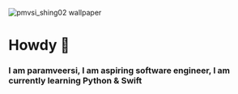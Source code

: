 ![pmvsi_shing02 wallpaper](https://github.com/pmvrsi/pmvrsi/assets/121735202/869db27f-feef-418e-8f92-482bde44019e)
# Howdy 👋 
### I am paramveersi, I am aspiring software engineer, I am currently learning Python & Swift

<!--
**pmvrsi/pmvrsi** is a ✨ _special_ ✨ repository because its `README.md` (this file) appears on your GitHub profile.



Here are some ideas to get you started:

- 🔭 I’m currently working on ...
- 🌱 I’m currently learning ...
- 👯 I’m looking to collaborate on ...
- 🤔 I’m looking for help with ...
- 💬 Ask me about ...
- 📫 How to reach me: ...
- 😄 Pronouns: ...
- ⚡ Fun fact: ...
-->
